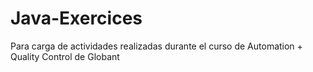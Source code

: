 # Java-Exercices
Para carga de actividades realizadas durante el curso de Automation + Quality Control de Globant
